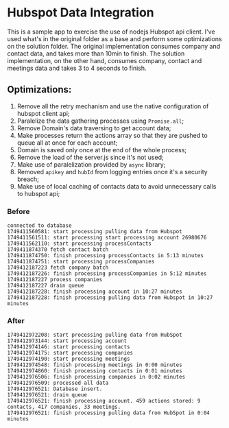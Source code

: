 # Hubspot Data Integration

This is a sample app to exercise the use of nodejs Hubspot api client. I've used what's in the original folder as a base and perform some optimizations on the solution folder. The original implementation consumes company and contact data, and takes more than 10min to finish. 
The solution implementation, on the other hand, consumes company, contact and meetings data and takes 3 to 4 seconds to finish. 

## Optimizations:

1) Remove all the retry mechanism and use the native configuration of hubspot client api;
2) Paralelize the data gathering processes using ```Promise.all```;
3) Remove Domain's data traversing to get account data;
4) Make processes return the actions array so that they are pushed to queue all at once for each account;
5) Domain is saved only once at the end of the whole process;
6) Remove the load of the server.js since it's not used;
7) Make use of paralelization provided by ```async``` library;
8) Removed ```apikey``` and ```hubId``` from logging entries once it's a security breach;
9) Make use of local caching of contacts data to avoid unnecessary calls to hubspot api;

### Before

```
connected to database
1749411560581: start processing pulling data from Hubspot
1749411561511: start processing start processing account 26980676
1749411562110: start processing processContacts
1749411874370 fetch contact batch
1749411874750: finish processing processContacts in 5:13 minutes
1749411874751: start processing processCompanies
1749412187223 fetch company batch
1749412187226: finish processing processCompanies in 5:12 minutes
1749412187227 process companies
1749412187227 drain queue
1749412187228: finish processing account in 10:27 minutes
1749412187228: finish processing pulling data from Hubspot in 10:27 minutes
```

### After

````
1749412972208: start processing pulling data from HubSpot
1749412973144: start processing account
1749412974146: start processing contacts
1749412974175: start processing companies
1749412974190: start processing meetings
1749412974548: finish processing meetings in 0:00 minutes
1749412974860: finish processing contacts in 0:01 minutes
1749412976506: finish processing companies in 0:02 minutes
1749412976509: processed all data
1749412976521: Database insert.
1749412976521: drain queue
1749412976521: finish processing account. 459 actions stored: 9 contacts, 417 companies, 33 meetings.
1749412976521: finish processing pulling data from HubSpot in 0:04 minutes
